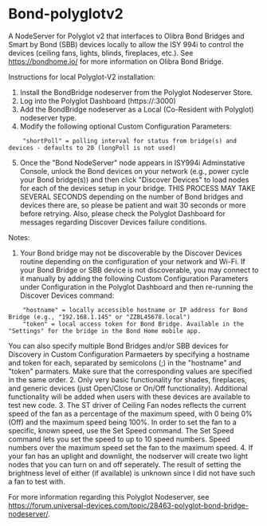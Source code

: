 # Bond-polyglotv2
A NodeServer for Polyglot v2 that interfaces to Olibra Bond Bridges and Smart by Bond (SBB) devices locally to allow the ISY 994i to control the devices (ceiling fans, lights, blinds, fireplaces, etc.). See https://bondhome.io/ for more information on Olibra Bond Bridge.

Instructions for local Polyglot-V2 installation:

1. Install the BondBridge nodeserver from the Polyglot Nodeserver Store.
2. Log into the Polyglot Dashboard (https://<Polyglot Server IP Address>:3000)
3. Add the BondBridge nodeserver as a Local (Co-Resident with Polyglot) nodeserver type.
4. Modify the following optional Custom Configuration Parameters:
```
    "shortPoll" = polling interval for status from bridge(s) and devices - defaults to 20 (longPoll is not used)
```
5. Once the "Bond NodeServer" node appears in ISY994i Adminstative Console, unlock the Bond devices on your network (e.g., power cycle your Bond bridge(s)) and then click "Discover Devices" to load nodes for each of the devices setup in your bridge. THIS PROCESS MAY TAKE SEVERAL SECONDS depending on the number of Bond bridges and devices there are, so please be patient and wait 30 seconds or more before retrying. Also, please check the Polyglot Dashboard for messages regarding Discover Devices failure conditions.

Notes:

1. Your Bond bridge may not be discoverable by the Discover Devices routine depending on the configuration of your network and Wi-Fi. If your Bond Bridge or SBB device is not discoverable, you may connect to it manually by adding the following Custom Configuration Parameters under Configuration in the Polyglot Dashboard and then re-running the Discover Devices command:
```
    "hostname" = locally accessible hostname or IP address for Bond Bridge (e.g., "192.168.1.145" or "ZZBL45678.local")
    "token" = local access token for Bond Bridge. Available in the "Settings" for the bridge in the Bond Home mobile app.
```
You can also specify multiple Bond Bridges and/or SBB devices for Discovery in Custom Configuration Parmaeters by specifying a hostname and token for each, separated by semicolons (;) in the "hostname" and "token" parmaters. Make sure that the corresponding values are specified in the same order.
2. Only very basic functionality for shades, fireplaces, and generic devices (just Open/Close or On/Off functionality). Additional functionality will be added when users with these devices are available to test new code.
3. The ST driver of Ceiling Fan nodes reflects the current speed of the fan as a percentage of the maximum speed, with 0 being 0% (Off) and the maximum speed being 100%. In order to set the fan to a specific, known speed, use the Set Speed command. The Set Speed command lets you set the speed to up to 10 speed numbers. Speed numbers over the maximum speed set the fan to the maximum speed.
4. If your fan has an uplight and downlight, the nodserver will create two light nodes that you can turn on and off seperately. The result of setting the brightness level of either (if available) is unknown since I did not have such a fan to test with.

For more information regarding this Polyglot Nodeserver, see https://forum.universal-devices.com/topic/28463-polyglot-bond-bridge-nodeserver/.
